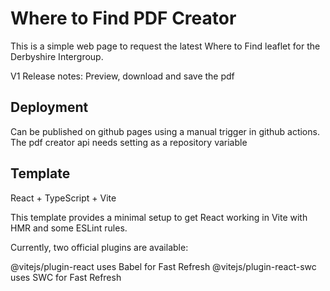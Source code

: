 # Where to Find PDF Creator
This is a simple web page to request the latest Where to Find leaflet for the Derbyshire Intergroup. 

V1 Release notes: Preview, download and save the pdf

## Deployment
Can be published on github pages using a manual trigger in github actions. The pdf creator api needs setting as a repository variable

## Template
React + TypeScript + Vite

This template provides a minimal setup to get React working in Vite with HMR and some ESLint rules.

Currently, two official plugins are available:

@vitejs/plugin-react uses Babel for Fast Refresh
@vitejs/plugin-react-swc uses SWC for Fast Refresh